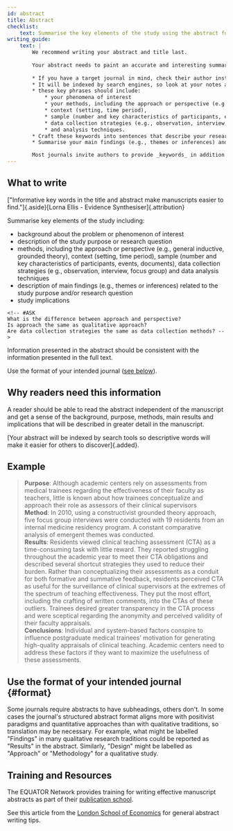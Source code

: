 ```yaml
---
id: abstract 
title: Abstract
checklist: 
    text: Summarise the key elements of the study using the abstract format of the intended publication.
writing_guide:
    text: |
        We recommend writing your abstract and title last.
        
        Your abstract needs to paint an accurate and interesting summary of your work. 
        
        * If you have a target journal in mind, check their author instructions for limits on abstract length and structure. 
        * It will be indexed by search engines, so look at your notes above and pick out the key phrases.
        * these key phrases should include:
            * your phenomena of interest
            * your methods, including the approach or perspective (e.g., general inductive, grounded theory), 
            * context (setting, time period), 
            * sample (number and key characteristics of participants, events, or documents), 
            * data collection strategies (e.g., observation, interview, focus group),
            * and analysis techniques.
        * Craft these keywords into sentences that describe your research question and methods. Add a background sentence to justify why your research question is important.
        * Summarise your main findings (e.g., themes or inferences) and their implications. 

        Most journals invite authors to provide _keywords_ in addition to the abstract, so if you struggle to include all key phrases within the abstract, consider providing them as keywords. Your abstract, title, and keywords will all be indexed, so to make your work as findable as possible, you should try to use as many different relevant terms as possible.
---
```


## What to write

["Informative key words in the title and abstract make manuscripts easier to find."]{.aside}[Lorna Ellis - Evidence Synthesiser]{.attribution} 

Summarise key elements of the study including:

- background about the problem or phenomenon of interest
- description of the study purpose or research question
- methods, including the approach or perspective (e.g., general inductive, grounded theory), context (setting, time period), sample (number and key characteristics of participants, events, documents), data collection strategies (e g., observation, interview, focus group) and data analysis techniques
- description of main findings (e.g., themes or inferences) related to the study purpose and/or research question
- study implications

```{=html}
<!-- #ASK
What is the difference between approach and perspective?
Is approach the same as qualitative approach?
Are data collection strategies the same as data collection methods? -->
```

Information presented in the abstract should be consistent with the information presented in the full text.

Use the format of your intended journal ([see below](#format)).

## Why readers need this information

A reader should be able to read the abstract independent of the manuscript and get a sense of the background, purpose, methods, main results and implications that will be described in greater detail in the manuscript.

[Your abstract will be indexed by search tools so descriptive words will make it easier for others to discover]{.added}. <!-- #TODO: abstracts are indexed by search tools -->

## Example

> **Purpose**: Although academic centers rely on assessments from medical trainees regarding the effectiveness of their faculty as teachers, little is known about how trainees conceptualize and approach their role as assessors of their clinical supervisors<br>**Method**: In 2010, using a constructivist grounded theory approach, five focus group interviews were conducted with 19 residents from an internal medicine residency program. A constant comparative analysis of emergent themes was conducted.<br>**Results**: Residents viewed clinical teaching assessment (CTA) as a time-consuming task with little reward. They reported struggling throughout the academic year to meet their CTA obligations and described several shortcut strategies they used to reduce their burden. Rather than conceptualizing their assessments as a conduit for both formative and summative feedback, residents perceived CTA as useful for the surveillance of clinical supervisors at the extremes of the spectrum of teaching effectiveness. They put the most effort, including the crafting of written comments, into the CTAs of these outliers. Trainees desired greater transparency in the CTA process and were sceptical regarding the anonymity and perceived validity of their faculty appraisals.<br>**Conclusions**: Individual and system-based factors conspire to influence postgraduate medical trainees’ motivation for generating high-quality appraisals of clinical teaching. Academic centers need to address these factors if they want to maximize the usefulness of these assessments.

<!-- #TODO: bad examples -->

## Use the format of your intended journal {#format}

Some journals require abstracts to have subheadings, others don't. In some cases the journal's structured abstract format aligns more with positivist paradigms and quantitative approaches than with qualitative traditions, so translation may be necessary. For example, what might be labelled "Findings" in many qualitative research traditions could be reported as "Results" in the abstract. Similarly, "Design" might be labelled as "Approach" or "Methodology" for a qualitative study.

## Training and Resources

The EQUATOR Network provides training for writing effective manuscript abstracts as part of their [publication school](https://www.equator-network.org/2023/01/24/uk-equator-centre-publication-school-april-2023/).

See this article from the [London School of Economics](https://blogs.lse.ac.uk/impactofsocialsciences/2011/06/20/essential-guide-writing-good-abstracts/) for general abstract writing tips.